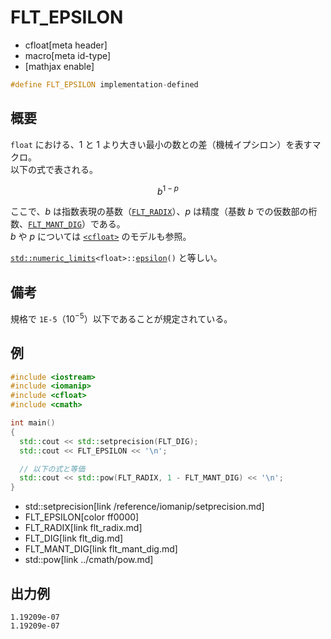 # FLT_EPSILON
* cfloat[meta header]
* macro[meta id-type]
* [mathjax enable]

```cpp
#define FLT_EPSILON implementation-defined
```

## 概要
`float` における、$1$ と $1$ より大きい最小の数との差（機械イプシロン）を表すマクロ。  
以下の式で表される。

$$
b^{1-p}
$$

ここで、$b$ は指数表現の基数（[`FLT_RADIX`](flt_radix.md)）、$p$ は精度（基数 $b$ での仮数部の桁数、[`FLT_MANT_DIG`](flt_mant_dig.md)）である。  
$b$ や $p$ については [`<cfloat>`](../cfloat.md) のモデルも参照。

[`std::numeric_limits`](/reference/limits/numeric_limits.md)`<float>::`[`epsilon`](/reference/limits/numeric_limits/epsilon.md)`()` と等しい。

## 備考
規格で `1E-5`（$10^{-5}$）以下であることが規定されている。


## 例
```cpp example
#include <iostream>
#include <iomanip>
#include <cfloat>
#include <cmath>

int main()
{
  std::cout << std::setprecision(FLT_DIG);
  std::cout << FLT_EPSILON << '\n';

  // 以下の式と等価
  std::cout << std::pow(FLT_RADIX, 1 - FLT_MANT_DIG) << '\n';
}
```
* std::setprecision[link /reference/iomanip/setprecision.md]
* FLT_EPSILON[color ff0000]
* FLT_RADIX[link flt_radix.md]
* FLT_DIG[link flt_dig.md]
* FLT_MANT_DIG[link flt_mant_dig.md]
* std::pow[link ../cmath/pow.md]

## 出力例
```
1.19209e-07
1.19209e-07
```
